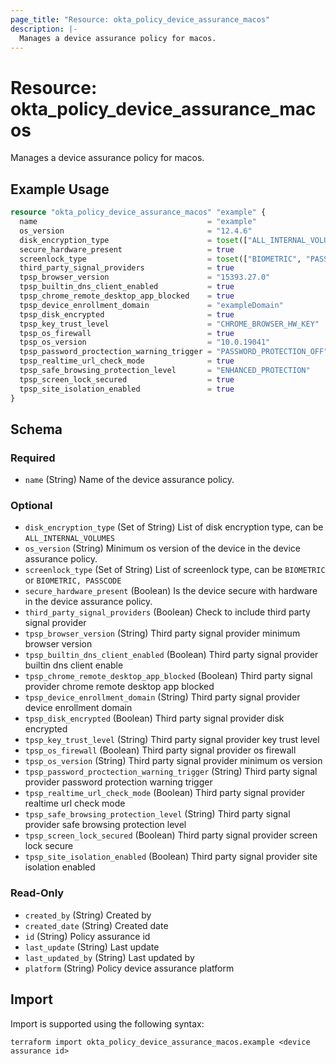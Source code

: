```yaml
---
page_title: "Resource: okta_policy_device_assurance_macos"
description: |-
  Manages a device assurance policy for macos.
---
```


# Resource: okta_policy_device_assurance_macos

Manages a device assurance policy for macos.

## Example Usage

```terraform
resource "okta_policy_device_assurance_macos" "example" {
  name                                      = "example"
  os_version                                = "12.4.6"
  disk_encryption_type                      = toset(["ALL_INTERNAL_VOLUMES"])
  secure_hardware_present                   = true
  screenlock_type                           = toset(["BIOMETRIC", "PASSCODE"])
  third_party_signal_providers              = true
  tpsp_browser_version                      = "15393.27.0"
  tpsp_builtin_dns_client_enabled           = true
  tpsp_chrome_remote_desktop_app_blocked    = true
  tpsp_device_enrollment_domain             = "exampleDomain"
  tpsp_disk_encrypted                       = true
  tpsp_key_trust_level                      = "CHROME_BROWSER_HW_KEY"
  tpsp_os_firewall                          = true
  tpsp_os_version                           = "10.0.19041"
  tpsp_password_proctection_warning_trigger = "PASSWORD_PROTECTION_OFF"
  tpsp_realtime_url_check_mode              = true
  tpsp_safe_browsing_protection_level       = "ENHANCED_PROTECTION"
  tpsp_screen_lock_secured                  = true
  tpsp_site_isolation_enabled               = true
}
```

<!-- schema generated by tfplugindocs -->
## Schema

### Required

- `name` (String) Name of the device assurance policy.

### Optional

- `disk_encryption_type` (Set of String) List of disk encryption type, can be `ALL_INTERNAL_VOLUMES`
- `os_version` (String) Minimum os version of the device in the device assurance policy.
- `screenlock_type` (Set of String) List of screenlock type, can be `BIOMETRIC` or `BIOMETRIC, PASSCODE`
- `secure_hardware_present` (Boolean) Is the device secure with hardware in the device assurance policy.
- `third_party_signal_providers` (Boolean) Check to include third party signal provider
- `tpsp_browser_version` (String) Third party signal provider minimum browser version
- `tpsp_builtin_dns_client_enabled` (Boolean) Third party signal provider builtin dns client enable
- `tpsp_chrome_remote_desktop_app_blocked` (Boolean) Third party signal provider chrome remote desktop app blocked
- `tpsp_device_enrollment_domain` (String) Third party signal provider device enrollment domain
- `tpsp_disk_encrypted` (Boolean) Third party signal provider disk encrypted
- `tpsp_key_trust_level` (String) Third party signal provider key trust level
- `tpsp_os_firewall` (Boolean) Third party signal provider os firewall
- `tpsp_os_version` (String) Third party signal provider minimum os version
- `tpsp_password_proctection_warning_trigger` (String) Third party signal provider password protection warning trigger
- `tpsp_realtime_url_check_mode` (Boolean) Third party signal provider realtime url check mode
- `tpsp_safe_browsing_protection_level` (String) Third party signal provider safe browsing protection level
- `tpsp_screen_lock_secured` (Boolean) Third party signal provider screen lock secure
- `tpsp_site_isolation_enabled` (Boolean) Third party signal provider site isolation enabled

### Read-Only

- `created_by` (String) Created by
- `created_date` (String) Created date
- `id` (String) Policy assurance id
- `last_update` (String) Last update
- `last_updated_by` (String) Last updated by
- `platform` (String) Policy device assurance platform

## Import

Import is supported using the following syntax:

```shell
terraform import okta_policy_device_assurance_macos.example <device assurance id>
```
